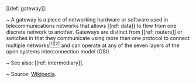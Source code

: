 [[def: gateway]]:

~ A gateway is a piece of networking hardware or software used in telecommunications networks that allows [[ref: data]] to flow from one discrete network to another. Gateways are distinct from [[ref: routers]] or switches in that they communicate using more than one protocol to connect multiple networks[<sup>\[1\]\[2\]</sup>](https://en.wikipedia.org/wiki/Gateway_\(telecommunications\)#cite_note-1) and can operate at any of the seven layers of the open systems interconnection model (OSI).

~ See also: [[ref: intermediary]].

~ Source: [Wikipedia](https://en.wikipedia.org/wiki/Gateway_\(telecommunications\)).


